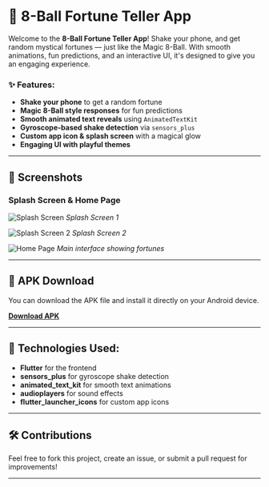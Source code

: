 # 🎱 8-Ball Fortune Teller App

Welcome to the **8-Ball Fortune Teller App**! Shake your phone, and get random mystical fortunes — just like the Magic 8-Ball. With smooth animations, fun predictions, and an interactive UI, it's designed to give you an engaging experience.

### ✨ Features:

* **Shake your phone** to get a random fortune
* **Magic 8-Ball style responses** for fun predictions
* **Smooth animated text reveals** using `AnimatedTextKit`
* **Gyroscope-based shake detection** via `sensors_plus`
* **Custom app icon & splash screen** with a magical glow
* **Engaging UI with playful themes**

---

## 📸 Screenshots

### Splash Screen & Home Page

![Splash Screen](assets/screenshots/1.png)
*Splash Screen 1*

![Splash Screen 2](assets/screenshots/1.png)
*Splash Screen 2*

![Home Page](assets/screenshots/3.png)
*Main interface showing fortunes*

---

## 🔗 APK Download

You can download the APK file and install it directly on your Android device.

**[Download APK](https://drive.google.com/file/d/1Y6vZu2YTlGcTKdvj4yekTWp5iw7Xv063/view?usp=drivesdk)**

---

## 🔧 Technologies Used:

* **Flutter** for the frontend
* **sensors\_plus** for gyroscope shake detection
* **animated\_text\_kit** for smooth text animations
* **audioplayers** for sound effects
* **flutter\_launcher\_icons** for custom app icons

---

## 🛠️ Contributions

Feel free to fork this project, create an issue, or submit a pull request for improvements!

---

